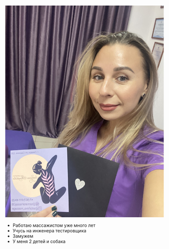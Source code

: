 ![](https://github.com/studritm85/My-first-repository/blob/main/images/IMG_5968.JPG)
- Работаю массажистом уже много лет
- Учусь на инженера тестировщика
- Замужем
- У меня 2 детей и собака
